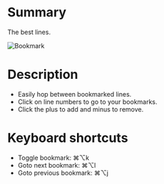 # Summary

The best lines.

![Bookmark](https://whowideweb.com/?f=2022/12/Bookmarks/0.0.8.png)

# Description

* Easily hop between bookmarked lines.
* Click on line numbers to go to your bookmarks.
* Click the plus to add and minus to remove.

# Keyboard shortcuts
* Toggle bookmark: ⌘⌥k
* Goto next bookmark: ⌘⌥l
* Goto previous bookmark: ⌘⌥j
